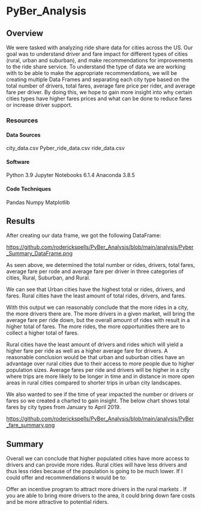 # PyBer_Analysis

## Overview

We were tasked with analyzing ride share data for cities across the US. Our goal was to understand driver and fare impact for different types of cities (rural, urban and suburban), and make recommendations for improvements to the ride share service. To understand the type of data we are working with to be able to make the appropriate recommendations, we will be creating multiple Data Frames and separating each city type based on the total number of drivers, total fares, average fare price per rider, and average fare per driver. By doing this, we hope to gain more insight into why certain cities types have higher fares prices and what can be done to reduce fares or increase driver support.

### Resources

#### Data Sources
city_data.csv
Pyber_ride_data.csv
ride_data.csv

#### Software
Python 3.9
Jupyter Notebooks 6.1.4
Anaconda 3.8.5

#### Code Techniques
Pandas
Numpy
Matplotlib

## Results

After creating our data frame, we got the following DataFrame:

https://github.com/roderickspells/PyBer_Analysis/blob/main/analysis/Pyber_Summary_DataFrame.png

As seen above, we determined the total number or rides, drivers, total fares, average fare per rode and average fare per driver in three categories of cities, Rural, Suburban, and Rural.

We can see that Urban cities have the highest total or rides, drivers, and fares. Rural cities have the least amount of total rides, drivers, and fares.

With this output we can reasonably conclude that the more rides in a city, the more drivers there are. The more drivers in a given market, will bring the average fare per ride down, but the overall amount of rides with result in a higher total of fares. The more rides, the more opportunities there are to collect a higher total of fares.

Rural cities have the least amount of drivers and rides which will yield a higher fare per ride as well as a higher average fare for drivers. A reasonable conclusion would be that urban and suburban cities have an advantage over rural cities due to their access to more people due to higher population sizes. Average fares per ride and drivers will be higher in a city where trips are more likely to be longer in time and in distance in more open areas in rural cities compared to shorter trips in urban city landscapes.

We also wanted to see if the time of year impacted the number or drivers or fares so we created a charted to gain insight. The below chart shows total fares by city types from January to April 2019.

https://github.com/roderickspells/PyBer_Analysis/blob/main/analysis/PyBer_fare_summary.png




## Summary

Overall we can conclude that higher populated cities have more access to drivers and can provide more rides. Rural cities will have less drivers and thus less rides because of the population is going to be much lower.
If I could offer and recommendations it would be to:

Offer an incentive program to attract more drivers in the rural markets . If you are able to bring more drivers to the area, it could bring down fare costs and be more attractive to potential riders.
